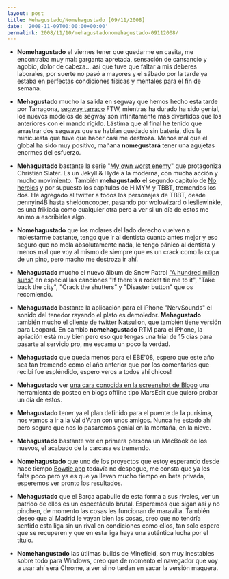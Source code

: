 ```yaml
---
layout: post
title: Mehagustado/Nomehagustado [09/11/2008]
date: '2008-11-09T00:00:00+00:00'
permalink: 2008/11/10/mehagustadonomehagustado-09112008/
---
```

- <strong>Nomehagustado</strong> el viernes tener que quedarme en casita, me encontraba muy mal: garganta apretada, sensación de cansancio y agobio, dolor de cabeza... así que tuve que faltar a mis deberes laborales, por suerte no pasó a mayores y el sábado por la tarde  ya estaba en perfectas condiciones físicas y mentales para el fin de semana.

- <strong>Mehagustado</strong> mucho la salida en segway que hemos hecho esta tarde por Tarragona, <a href="http://web.me.com/unamitox/SegwayTarraco/Castellano.html">segway tarraco</a> FTW, mientras ha durado ha sido genial, los nuevos modelos de segway son infinitamente más divertidos que los anteriores con el mando rígido. Lástima que al final he tenido que arrastrar dos segways que se habían quedado sin batería, dios la minicuesta que tuve que hacer casi me destroza. Menos mal que el global ha sido muy positivo, mañana <strong>nomegustará</strong> tener una agujetas enormes del esfuerzo.

- <strong>Mehagustado</strong> bastante la serie "<a href="http://www.nbc.com/My_Own_Worst_Enemy/">My own worst enemy</a>" que protagoniza Christian Slater. Es un Jekyll & Hyde a la moderna, con mucha acción y mucho movimiento. También <strong>mehagustado</strong> el segundo capítulo de <a href="http://www.itv.com/Entertainment/comedy/NoHeroics/default.html">No heroics</a> y por supuesto los capítulos de HIMYM y TBBT, tremendos los dos. He agregado al twitter a todos los personajes de TBBT, desde pennyin4B hasta sheldoncooper, pasando por wolowizard o lesliewinkle, es una frikiada como cualquier otra pero a ver si un día de estos me animo a escribirles algo. 

- <strong>Nomehagustado</strong> que los molares del lado derecho vuelven a molestarme bastante, tengo que ir al dentista cuanto antes mejor y eso seguro que no mola absolutamente nada, le tengo pánico al dentista y menos mal que voy al mismo de siempre que es un crack como la copa de un pino, pero macho me destroza ir ahí. 

- <strong>Mehagustado</strong> mucho el nuevo álbum de Snow Patrol <a href="http://es.wikipedia.org/wiki/A_Hundred_Million_Suns">"A hundred milion suns"</a> en especial las canciones "If there's a rocket tie me to it", "Take back the city", "Crack the shutters" y "Disaster button" que os recomiendo.

- <strong>Mehagustado</strong> bastante la aplicación para el iPhone "NervSounds" el sonido del tenedor rayando el plato es demoledor. <strong>Mehagustado</strong> también mucho el cliente de twitter <a href="http://www.natsulion.org/">Natsulion</a>, que también tiene versión para Leopard. En cambio <strong>nomehagustado</strong> RTM para el iPhone, la apliación está muy bien pero eso que tengas una trial de 15 días para pasarte al servicio pro, me escama un poco la verdad.

- <strong>Mehagustado</strong> que queda menos para el EBE'08, espero que este año sea tan tremendo como el año anterior que por los comentarios que recibí fue espléndido, espero veros a todos ahí chicos!

- <strong>Mehagustado</strong> ver <a href="http://www.drinkbrainjuice.com/products/screenshots/1/10">una cara conocida en la screenshot de Blogo</a> una herramienta de posteo en blogs offline tipo MarsEdit que quiero probar un día de estos. 

- <strong>Mehagustado</strong> tener ya el plan definido para el puente de la purísima, nos vamos a ir a la Val d'Aran con unos amigos. Nunca he estado ahí pero seguro que nos lo pasaremos genial en la montaña, en la nieve. 

- <strong>Mehagustado</strong> bastante ver en primera persona un MacBook de los nuevos, el acabado de la carcasa es tremendo. 

- <strong>Nomehagustado</strong> que uno de los proyectos que estoy esperando desde hace tiempo <a href="http://bowtieapp.com">Bowtie app</a> todavía no despegue, me consta que ya les falta poco pero ya es que ya llevan mucho tiempo en beta privada, esperemos ver pronto los resultados.

- <strong>Mehagustado</strong> que el Barça apabulle de esta forma a sus rivales, ver un patrido de ellos es un espectáculo brutal. Esperemos que sigan así y no pinchen, de momento las cosas les funcionan de maravilla. También deseo que al Madrid le vayan bien las cosas, creo que no tendría sentido esta liga sin un rival en condiciones como ellos, tan solo espero que se recuperen y que en esta liga haya una auténtica lucha por el título.

- <strong>Nomehangustado</strong> las útlimas builds de Minefield, son muy inestables sobre todo para Windows, creo que de momento el navegador que voy a usar ahí será Chrome, a ver si no tardan en sacar la versión maquera.
